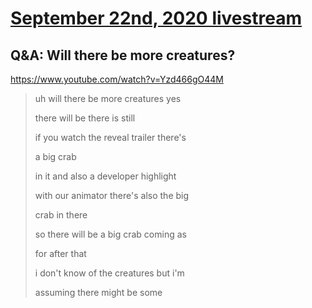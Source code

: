 # [September 22nd, 2020 livestream](../2020-09-22.md)
## Q&A: Will there be more creatures?
https://www.youtube.com/watch?v=Yzd466gO44M
> uh will there be more creatures yes
> 
> there will be there is still
> 
> if you watch the reveal trailer there's
> 
> a big crab
> 
> in it and also a developer highlight
> 
> with our animator there's also the big
> 
> crab in there
> 
> so there will be a big crab coming as
> 
> for after that
> 
> i don't know of the creatures but i'm
> 
> assuming there might be some
> 
